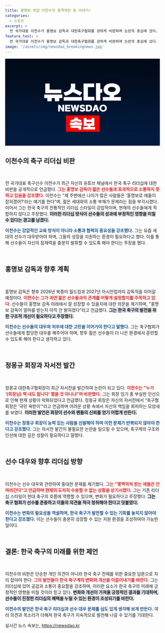 ```yaml
---
title: 홍명보 국감 이천수의 충격적인 돈 이야기!
categories:
  - 스포츠
excerpt: >
  전 국가대표 이천수가 홍명보 감독과 대한축구협회를 강하게 비판하며 논란의 중심에 섰다. 그는 한국 축구의 리더십 문제와 감독의 특혜 의혹을 제기하며, 팬들의 귀추를 주목하게 하고 있다. 궁금증을 더하는 그의 발언들, 과연 어떤 파장을 일으킬까?
feature_text: >
  전 국가대표 이천수가 홍명보 감독과 대한축구협회를 강하게 비판하며 논란의 중심에 섰다. 그는 한국 축구의 리더십 문제와 감독의 특혜 의혹을 제기하며, 팬들의 귀추를 주목하게 하고 있다. 궁금증을 더하는 그의 발언들, 과연 어떤 파장을 일으킬까?
image: '/assets/img/newsdao_breakingnews.jpg'
---
```


<p><img src="/assets/img/newsdao_breakingnews.jpg" alt="implanttips 속보" /></p>

<h2 data-ke-size="size26">이천수의 축구 리더십 비판</h2>

<p data-ke-size="size16">&nbsp;</p>

<p>전 국가대표 축구선수 이천수가 최근 자신의 유튜브 채널에서 한국 축구 리더십에 대한 비판을 공개적으로 언급했다. <b><span style="color: #ee2323;">그는 홍명보 감독이 젊은 선수들과 효과적으로 소통하지 못하고 있음을 강조했다.</span></b> 이천수는 "제 주변에선 나이가 많은 사람들은 ‘홍명보로 애들이 잡히겠어?’라는 얘기를 한다"며, 젊은 세대와의 소통 부재가 문제라는 점을 부각시켰다. 이어서 그는 한국 축구의 전통적인 리더십 스타일이 강압적이며, 현재의 선수들에게 적합하지 않다고 주장했다. <b><span style="background-color: #21538527;">이러한 리더십 방식이 선수들의 성과에 부정적인 영향을 미칠 수 있다는 경고를 남겼다.</span></b></p>

<p><b><span style="color: #1a5490;">이천수는 강압적인 교육 방식이 아니라 소통과 협력의 중요성을 강조했다.</span></b> 그는 요즘 세대의 선수가 대우받아야 하며, 그들의 성장을 지원하는 환경이 필요하다고 했다. 이를 통해 선수들이 자신의 잠재력을 충분히 발휘할 수 있도록 해야 한다는 주장을 했다.</p>

<p data-ke-size="size16">&nbsp;</p>

<h2 data-ke-size="size26">홍명보 감독과 향후 계획</h2>

<p data-ke-size="size16">&nbsp;</p>

<p>홍명보 감독은 향후 2026년 북중미 월드컵과 2027년 아시안컵까지 감독직을 이어갈 예정이다. <b><span style="color: #ee2323;">이천수는 그가 과연 젊은 선수들과의 관계를 어떻게 설정할지를 주목하고 있다.</span></b> 선수들이 홍명보 감독 아래에서 잘 성장할 수 있을지에 대한 의문을 제기하며, "홍명보 감독이 얼마를 받는지 아직 안 밝혀졌다”라고 언급했다. <b><span style="background-color: #21538527;">그는 한국 축구의 발전을 위한 구조적 개선이 필요하다고 주장했다.</span></b></p>

<p><b><span style="color: #1a5490;">이천수는 선수들의 대우와 처우에 대한 고민을 이어가야 한다고 말했다.</span></b> 그는 축구협회가 선수들에게 합당한 대우를 해주어야 하며, 향후 젊은 선수들이 더 나은 환경에서 훈련할 수 있도록 해야 한다고 생각하고 있다. </p>

<p data-ke-size="size16">&nbsp;</p>

<h2 data-ke-size="size26">정몽규 회장과 자서전 발간</h2>

<p data-ke-size="size16">&nbsp;</p>

<p>정몽규 대한축구협회장이 최근 자서전을 발간하여 논란이 되고 있다. <b><span style="color: #ee2323;">이천수는 "누가 ‘(회장님) 책 내도 됩니다’ 했을 것 아니냐"며 비판했다.</span></b> 그는 회장 임기 중 부실한 인선으로 인해 현재 상황이 악화되었다고 언급했다. 정몽규 회장은 자신의 자서전에서 “축구협회장은 ‘국민 욕받이’”라고 언급하며 어려운 상황 속에서 자신의 책임을 회피하는 모양새를 보였다. <b><span style="background-color: #21538527;">이러한 발언은 회장이 선수와 팬들의 신뢰를 얻기 어렵게 만든다.</span></b></p>

<p><b><span style="color: #1a5490;">이천수는 정몽규 회장이 능력 있는 사람을 선발해야 하며 이런 문제가 반복되지 않아야 한다고 강조했다.</span></b> 그는 자서전 발간이 불필요한 논란을 일으킬 수 있으며, 축구계의 구조와 인선에 대한 깊은 성찰이 필요하다고 말했다.</p>

<p data-ke-size="size16">&nbsp;</p>

<h2 data-ke-size="size26">선수 대우와 향후 리더십 방향</h2>

<p data-ke-size="size16">&nbsp;</p>

<p>이천수는 선수 대우와 관련하여 중대한 문제를 제기했다. <b><span style="color: #ee2323;">그는 "몇백억씩 받는 애들은 안 따라간다"고 언급하며 현재의 도저히 수용할 수 없는 상황을 상기시켰다.</span></b> 그는 기존 리더십 스타일이 현대 축구의 흐름에 역행할 수 있으며, 변화가 필요하다고 주장했다. <b><span style="background-color: #21538527;">그는 축구 협회가 선수를 존중하고 이들의 의견을 적극 청취해야 한다고 덧붙였다.</span></b></p>

<p><b><span style="color: #1a5490;">이천수는 변화의 필요성을 역설하며, 한국 축구가 발전할 수 있는 기회를 놓치지 않아야 한다고 강조했다.</span></b> 이는 선수들이 충분히 성장할 수 있는 지원 환경을 조성하여야 가능한 일이다.</p>

<p data-ke-size="size16">&nbsp;</p>

<h2 data-ke-size="size26">결론: 한국 축구의 미래를 위한 제언</h2>

<p data-ke-size="size16">&nbsp;</p>

<p>이천수의 비판은 단순한 개인 의견이 아니라 한국 축구 전체를 위한 중요한 담론으로 자리 잡아야 한다. <b><span style="color: #ee2323;">그의 발언들이 한국 축구계의 변화와 개선을 이끌어내기를 바란다.</span></b> 그는 리더십에 있어 공감과 소통이 중요함을 강조하며, 이러한 요소가 한국 축구의 미래에 긍정적인 영향을 미칠 것이라 믿고 있다. <b><span style="background-color: #21538527;">변화와 개선이 가져올 긍정적인 결과를 기대하며, 선수들이 진정한 리더십의 혜택을 누릴 수 있는 환경이 조성되기를 바란다.</span></b></p>

<p><b><span style="color: #1a5490;">이천수의 발언은 한국 축구 리더십과 선수 대우 문제를 심도 있게 생각해 보게 만든다.</span></b> 여러 의견과 목소리가 더해져 한국 축구가 지속적으로 발전해 나갈 수 있기를 기대한다.</p>
실시간 뉴스 속보는, <a href="https://newsdao.kr" rel="dofollow">https://newsdao.kr</a>


